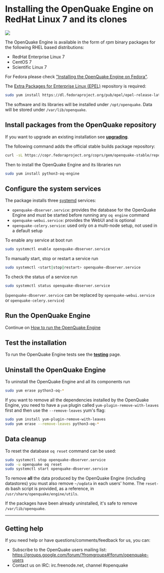 # Installing the OpenQuake Engine on RedHat Linux 7 and its clones 

<a href="https://copr.fedorainfracloud.org/coprs/gem/openquake-stable/package/python-oq-engine/"><img src="https://copr.fedorainfracloud.org/coprs/gem/openquake-stable/package/python-oq-engine/status_image/last_build.png" /></a>

The OpenQuake Engine is available in the form of *rpm* binary packages for the following RHEL based distributions:
- RedHat Enterprise Linux 7 
- CentOS 7
- Scientific Linux 7

For Fedora please check ["Installing the OpenQuake Engine on Fedora"](fedora.md).

The [Extra Packages for Enterprise Linux (EPEL)](https://fedoraproject.org/wiki/EPEL) repository is required: 

```bash
sudo yum install https://dl.fedoraproject.org/pub/epel/epel-release-latest-7.noarch.rpm
```

The software and its libraries will be installed under `/opt/openquake`. Data will be stored under `/var/lib/openquake`.

## Install packages from the OpenQuake repository
If you want to upgrade an existing installation see **[upgrading](../upgrading/rhel.md)**.

The following command adds the official stable builds package repository:
```bash
curl -sL https://copr.fedoraproject.org/coprs/gem/openquake-stable/repo/epel-7/gem-openquake-stable-epel-7.repo | sudo tee /etc/yum.repos.d/gem-openquake-stable-epel-7.repo
```

Then to install the OpenQuake Engine and its libraries run
```bash
sudo yum install python3-oq-engine
```

## Configure the system services

The package installs three [systemd](https://access.redhat.com/documentation/en-US/Red_Hat_Enterprise_Linux/7/html/System_Administrators_Guide/chap-Managing_Services_with_systemd.html) services:
- `openquake-dbserver.service`: provides the database for the OpenQuake Engine and must be started before running any `oq engine` command
- `openquake-webui.service`: provides the WebUI and is optional
- `openquake-celery.service`: used only on a multi-node setup, not used in a default setup

To enable any service at boot run
```bash
sudo systemctl enable openquake-dbserver.service
```

To manually start, stop or restart a service run
```bash
sudo systemctl <start|stop|restart> openquake-dbserver.service
```

To check the status of a service run
```bash
sudo systemctl status openquake-dbserver.service
```
(`openquake-dbserver.service` can be replaced by `openquake-webui.service` or `openquake-celery.service`)

## Run the OpenQuake Engine

Continue on [How to run the OpenQuake Engine](../running/unix.md)

## Test the installation

To run the OpenQuake Engine tests see the **[testing](../testing.md)** page.

## Uninstall the OpenQuake Engine

To uninstall the OpenQuake Engine and all its components run
```bash
sudo yum erase python3-oq-*
```
If you want to remove all the dependencies installed by the OpenQuake Engine, you need to have a `yum` plugin called `yum-plugin-remove-with-leaves` first and then use the `--remove-leaves` yum's flag:
```bash
sudo yum install yum-plugin-remove-with-leaves
sudo yum erase --remove-leaves python3-oq-*
```

## Data cleanup

To reset the database `oq reset` command can be used:

```bash
sudo systemctl stop openquake-dbserver.service
sudo -u openquake oq reset
sudo systemctl start openquake-dbserver.service
```

To remove **all** the data produced by the OpenQuake Engine (including datastores) you must also remove `~/oqdata` in each users' home. The `reset-db` bash script is provided, as a reference, in `/usr/share/openquake/engine/utils`.

If the packages have been already uninstalled, it's safe to remove `/var/lib/openquake`.

***

## Getting help
If you need help or have questions/comments/feedback for us, you can:
  * Subscribe to the OpenQuake users mailing list: https://groups.google.com/forum/?fromgroups#!forum/openquake-users
  * Contact us on IRC: irc.freenode.net, channel #openquake
